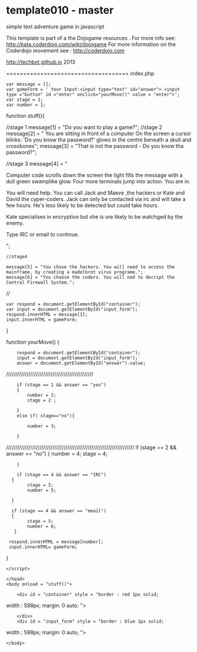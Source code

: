 template010 - master
===========
simple text adventure game in javascript

 This template is part of a the Dojogame resources . 
 For more info see: http://kata.coderdojo.com/wiki/dojogame
 For more information on the Coderdojo movement see : http://coderdojo.com 

 http://techbot.github.io 2013

====================================
index.php
<html>
    <head>
    <!-- script type="text/javascript"-->
    
    var message = [];
    var gameForm = ' Your Input:<input type="text" id="answer"> <input type ="button" id ="enter" onclick="yourMove()" value = "enter">';
    var stage = 1;
    var number = 1;
        
function stuff(){

   //stage 1
    message[1] = "Do you want to play a game?";
    //stage 2
    message[2] = " You are sitting in front of a computer On the screen a cursor blinks: 'Do you know tha password?' glows in the centre beneath a skull and crossbones";
    message[3] = "That is not the password - Do you know tha password?";
    
  //stage 3
    message[4] = " <p>Computer code scrolls down the screen the light fills the message with a dull green swamplike glow. Four more terminals jump into action. You are in. </p> <p>You will need help. You can call Jack and Maeve ,the hackers or Kate and David the cyper-coders. Jack can only be contacted via irc and will take a few hours. He's less likely to be detected but could take hours. </p><p>Kate specialises in encryption but she is ore likely to be watchged by the enemy.</p> <p> Type IRC or email to continue.</p> ";
    
    //stage4
  
    message[5] = "You chose the hackers. You will need to access the mainframe, by creating a madelbrot virus programe.";
    message[6] = "You choose the coders. You will ned to decript the Central Firewall System.";
    
  //

    var respond = document.getElementById("container");
    var input = document.getElementById("input_form");
    respond.innerHTML = message[1];
    input.innerHTML = gameForm;
    
}

function yourMove()
{
    
        respond = document.getElementById("container");
        input = document.getElementById("input_form");
        answer = document.getElementById("answer").value;

///////////////////////////////////////////////

        if (stage == 1 && answer == "yes")
        {
            number = 2;
            stage = 2 ;
            
        }
        else if( stage=="no"){
        
            number = 3;
        
        }
/////////////////////////////////////////////////////////////////////
       if (stage == 2 && answer == "no")
       {
            number = 4;
            stage = 4;
            
        }

        if (stage == 4 && answer == "IRC")
      {
            stage = 5;
            number = 5;
  
      }
      
      if (stage == 4 && answer == "email")
      {
            stage = 5;
            number = 6;
       }
   
     respond.innerHTML = message[number];
     input.innerHTML= gameForm;
}
  
    </script>
 
    </head>
    <body onload = "stuff()">

        <div id = "container" style = "border : red 1px solid;
width : 598px;
margin: 0 auto;
">
                                   
        </div>
        <div id = "input_form" style = "border : blue 1px solid;
width : 598px;
margin: 0 auto;
"> </div>

    </body>
</html>
